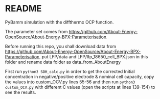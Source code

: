 # README

PyBamm simulation with the diffthermo OCP function.

The parameter set comes from https://github.com/About-Energy-OpenSource/About-Energy-BPX-Parameterisation. 

Before running this repo, you shall download data from https://github.com/About-Energy-OpenSource/About-Energy-BPX-Parameterisation, put LFP/data and LFP/lfp_18650_cell_BPX.json in this folder and rename data folder as data_from_AboutEnergy

First run `python3 SOH_calc.py` in order to get the corrected Initial concentration in negative/positive electrode & nominal cell capacity, copy the values into custom_OCV.py lines 55-56 and then run `python3 custom_OCV.py` with different C values (open the scripts at lines 139-154) to see the results. 



